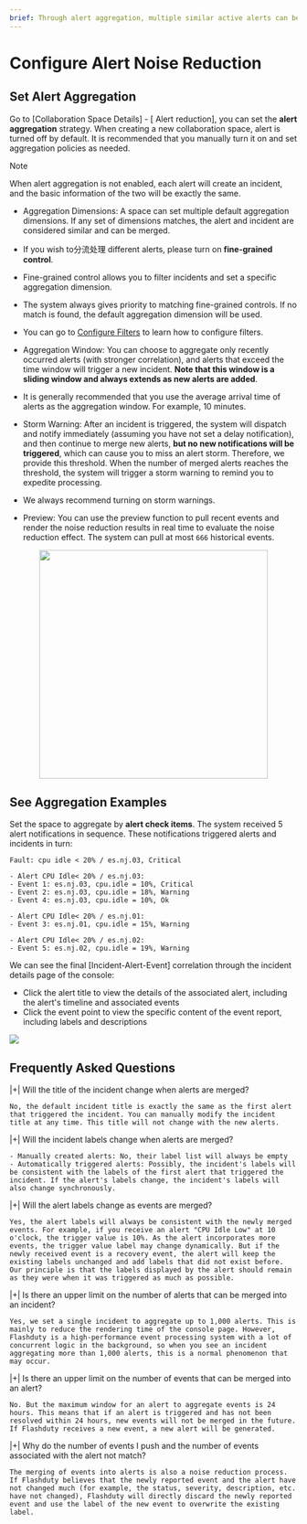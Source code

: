 ```yaml
---
brief: Through alert aggregation, multiple similar active alerts can be aggregated into the same incident and dispatched, notified, and processed together. This can significantly reduce the frequency of notifications and improve processing efficiency
---
```


# Configure Alert Noise Reduction

## Set Alert Aggregation
Go to [Collaboration Space Details] - [ Alert reduction], you can set the **alert aggregation** strategy. When creating a new collaboration space, alert is turned off by default. It is recommended that you manually turn it on and set aggregation policies as needed.

> [!NOTE]
> When alert aggregation is not enabled, each alert will create an incident, and the basic information of the two will be exactly the same.

- Aggregation Dimensions: A space can set multiple default aggregation dimensions. If any set of dimensions matches, the alert and incident are considered similar and can be merged.

- If you wish to分流处理 different alerts, please turn on __fine-grained control__.
- Fine-grained control allows you to filter incidents and set a specific aggregation dimension.
- The system always gives priority to matching fine-grained controls. If no match is found, the default aggregation dimension will be used.
- You can go to [Configure Filters](/conf/how_to_filter) to learn how to configure filters.

- Aggregation Window: You can choose to aggregate only recently occurred alerts (with stronger correlation), and alerts that exceed the time window will trigger a new incident. **Note that this window is a sliding window and always extends as new alerts are added**.

- It is generally recommended that you use the average arrival time of alerts as the aggregation window. For example, 10 minutes.

- Storm Warning: After an incident is triggered, the system will dispatch and notify immediately (assuming you have not set a delay notification), and then continue to merge new alerts, **but no new notifications will be triggered**, which can cause you to miss an alert storm. Therefore, we provide this threshold. When the number of merged alerts reaches the threshold, the system will trigger a storm warning to remind you to expedite processing.

- We always recommend turning on storm warnings.

- Preview: You can use the preview function to pull recent events and render the noise reduction results in real time to evaluate the noise reduction effect. The system can pull at most `666` historical events.

<img src="https://fcdoc.github.io/img/zh/flashduty/alter/what_is_noise_reduction/2.avif" style="display: block; margin: 0 auto;" height="400">

## See Aggregation Examples

Set the space to aggregate by **alert check items**. The system received 5 alert notifications in sequence. These notifications triggered alerts and incidents in turn:

```i18n
Fault: cpu idle < 20% / es.nj.03, Critical

- Alert CPU Idle< 20% / es.nj.03:
- Event 1: es.nj.03, cpu.idle = 10%, Critical
- Event 2: es.nj.03, cpu.idle = 18%, Warning
- Event 4: es.nj.03, cpu.idle = 10%, Ok

- Alert CPU Idle< 20% / es.nj.01:
- Event 3: es.nj.01, cpu.idle = 15%, Warning

- Alert CPU Idle< 20% / es.nj.02:
- Event 5: es.nj.02, cpu.idle = 19%, Warning
```

We can see the final [Incident-Alert-Event] correlation through the incident details page of the console:
- Click the alert title to view the details of the associated alert, including the alert's timeline and associated events
- Click the event point to view the specific content of the event report, including labels and descriptions

![](https://fcdoc.github.io/img/zh/flashduty/alter/what_is_noise_reduction/3.avif)

## Frequently Asked Questions

|+| Will the title of the incident change when alerts are merged?

    No, the default incident title is exactly the same as the first alert that triggered the incident. You can manually modify the incident title at any time. This title will not change with the new alerts.

|+| Will the incident labels change when alerts are merged?

    - Manually created alerts: No, their label list will always be empty
    - Automatically triggered alerts: Possibly, the incident's labels will be consistent with the labels of the first alert that triggered the incident. If the alert's labels change, the incident's labels will also change synchronously.

|+| Will the alert labels change as events are merged?

    Yes, the alert labels will always be consistent with the newly merged events. For example, if you receive an alert "CPU Idle Low" at 10 o'clock, the trigger value is 10%. As the alert incorporates more events, the trigger value label may change dynamically. But if the newly received event is a recovery event, the alert will keep the existing labels unchanged and add labels that did not exist before. Our principle is that the labels displayed by the alert should remain as they were when it was triggered as much as possible.

|+| Is there an upper limit on the number of alerts that can be merged into an incident?

    Yes, we set a single incident to aggregate up to 1,000 alerts. This is mainly to reduce the rendering time of the console page. However, Flashduty is a high-performance event processing system with a lot of concurrent logic in the background, so when you see an incident aggregating more than 1,000 alerts, this is a normal phenomenon that may occur.

|+| Is there an upper limit on the number of events that can be merged into an alert?

    No. But the maximum window for an alert to aggregate events is 24 hours. This means that if an alert is triggered and has not been resolved within 24 hours, new events will not be merged in the future. If Flashduty receives a new event, a new alert will be generated.

|+| Why do the number of events I push and the number of events associated with the alert not match?

    The merging of events into alerts is also a noise reduction process. If Flashduty believes that the newly reported event and the alert have not changed much (for example, the status, severity, description, etc. have not changed), Flashduty will directly discard the newly reported event and use the label of the new event to overwrite the existing label.